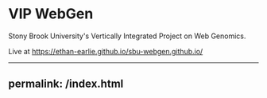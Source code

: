 # VIP WebGen
Stony Brook University's Vertically Integrated Project on Web Genomics.

Live at https://ethan-earlie.github.io/sbu-webgen.github.io/

---
permalink: /index.html
---
